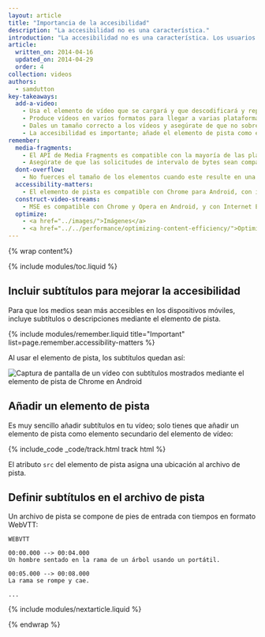 ```yaml
---
layout: article
title: "Importancia de la accesibilidad"
description: "La accesibilidad no es una característica."
introduction: "La accesibilidad no es una característica. Los usuarios sordos o invidentes no podrán disfrutar de un vídeo si no este no lleva subtítulos o audiodescripción. El tiempo que lleva añadir estos elementos en el vídeo no es nada comparado con la mala experiencia que puedes llegar a ofrecer a los usuarios. Ofréceles a todos los usuarios al menos una experiencia básica."
article:
  written_on: 2014-04-16
  updated_on: 2014-04-29
  order: 4
collection: videos
authors:
  - samdutton
key-takeaways:
  add-a-video:
    - Usa el elemento de vídeo que se cargará y que descodificará y reproducirá el vídeo en tu sitio.
    - Produce vídeos en varios formatos para llegar a varias plataformas móviles.
    - Dales un tamaño correcto a los vídeos y asegúrate de que no sobrepasen los elementos que los contienen.
    - La accesibilidad es importante; añade el elemento de pista como elemento secundario del elemento de vídeo.
remember:
  media-fragments:
    - El API de Media Fragments es compatible con la mayoría de las plataformas, pero no con iOS.
    - Asegúrate de que las solicitudes de intervalo de bytes sean compatibles con tu servidor. Las solicitudes de intervalo se habilitan de manera predeterminada en la mayoría de los servidores, pero algunos servicios de alojamiento pueden inhabilitarlas.
  dont-overflow:
    - No fuerces el tamaño de los elementos cuando este resulte en una relación de aspecto distinta a la del vídeo original. Los elementos achatados o estirados no quedan bien.
  accessibility-matters:
    - El elemento de pista es compatible con Chrome para Android, con iOS Safari y con todos los navegadores actuales de ordenador, excepto con Firefox (consulta <a href="http://caniuse.com/track" title="Estado de compatibilidad del elemento de pista">caniuse.com/track</a>). También hay varios Polyfill disponibles. Recomendamos <a href='//www.delphiki.com/html5/playr/' title='Polyfill de elemento de pista de Playr'>Playr</a> o <a href='//captionatorjs.com/' title='Pista de Captionator'>Captionator</a>.
  construct-video-streams:
    - MSE es compatible con Chrome y Opera en Android, y con Internet Explorer 11 y Chrome en ordenador. También está previsto que sea compatible con la <a href='http://wiki.mozilla.org/Platform/MediaSourceExtensions' title='cronología de implementación de Firefox Media Source Extensions'>Firefox</a>.
  optimize:
    - <a href="../images/">Imágenes</a>
    - <a href="../../performance/optimizing-content-efficiency/">Optimizar la eficacia del contenido</a>
---
```


{% wrap content%}

{% include modules/toc.liquid %}

<style>

  img, video, object {
    max-width: 100%;
  }

  img.center {
    display: block;
    margin-left: auto;
    margin-right: auto;
  }

</style>


## Incluir subtítulos para mejorar la accesibilidad

Para que los medios sean más accesibles en los dispositivos móviles, incluye subtítulos o descripciones mediante el elemento de pista.

{% include modules/remember.liquid title="Important" list=page.remember.accessibility-matters %}

Al usar el elemento de pista, los subtítulos quedan así:

 <img class="center" alt="Captura de pantalla de un vídeo con subtítulos mostrados mediante el elemento de pista de Chrome en Android" src="images/Chrome-Android-track-landscape-5x3.jpg">

## Añadir un elemento de pista

Es muy sencillo añadir subtítulos en tu vídeo; solo tienes que añadir un elemento de pista como elemento secundario del elemento de vídeo:

{% include_code _code/track.html track html %}

El atributo `src` del elemento de pista asigna una ubicación al archivo de pista.

## Definir subtítulos en el archivo de pista

Un archivo de pista se compone de pies de entrada con tiempos en formato WebVTT:

    WEBVTT

    00:00.000 --> 00:04.000
    Un hombre sentado en la rama de un árbol usando un portátil.

    00:05.000 --> 00:08.000
    La rama se rompe y cae.

    ...

{% include modules/nextarticle.liquid %}

{% endwrap %}

